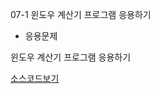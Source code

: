 07-1 윈도우 계산기 프로그램 응용하기

- 응용문제

 윈도우 계산기 프로그램 응용하기

[소스코드보기](https://github.com/plumwiserim/html-programming/blob/master/class07/07-1.html)

